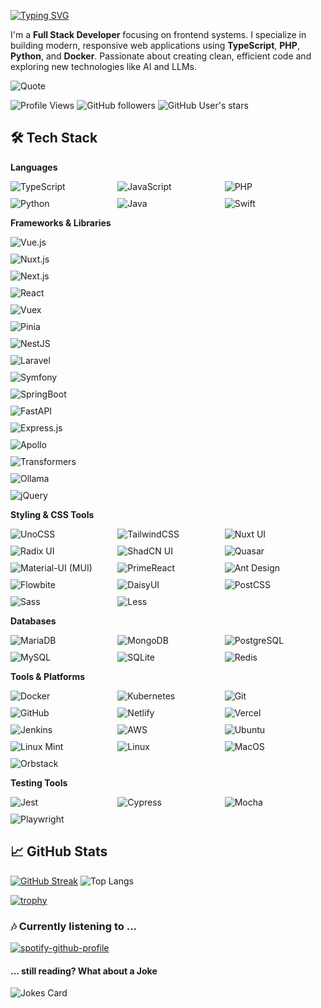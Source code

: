[![Typing SVG](https://readme-typing-svg.demolab.com?font=Fira+Code&weight=100&size=22&letterSpacing=tight&duration=4500&pause=900&color=0090FF&vCenter=true&random=true&width=435&lines=Full-stack+pro%2C+front+to+back.;Clean+code%2C+scalable+solutions.;Intuitive+designs%2C+user-focused.;Always+learning%2C+always+coding.;Coding+Since+'16)](https://git.io/typing-svg)

I'm a **Full Stack Developer** focusing on frontend systems. I specialize in building modern, responsive web applications using **TypeScript**, **PHP**, **Python**, and **Docker**. Passionate about creating clean, efficient code and exploring new technologies like AI and LLMs.

![Quote](https://github-readme-quotes-bay.vercel.app/quote?quoteCategory=programming&font=Architect&theme=react)


![Profile Views](https://komarev.com/ghpvc/?username=lafllamme&base=463000&color=CB1D63)
![GitHub followers](https://img.shields.io/github/followers/lafllamme?style=social)
![GitHub User's stars](https://img.shields.io/github/stars/lafllamme?style=social)

## 🛠 Tech Stack

**Languages**

<div style="display: grid; grid-template-columns: repeat(auto-fit, minmax(150px, 1fr)); gap: 10px;">
  <img src="https://img.shields.io/badge/-TypeScript-3178C6?style=flat&logo=typescript&logoColor=white" alt="TypeScript">
  <img src="https://img.shields.io/badge/-JavaScript-F7DF1E?style=flat&logo=javascript&logoColor=black" alt="JavaScript">
  <img src="https://img.shields.io/badge/-PHP-777BB4?style=flat&logo=php&logoColor=white" alt="PHP">
  <img src="https://img.shields.io/badge/-Python-3776AB?style=flat&logo=python&logoColor=white" alt="Python">
  <img src="https://img.shields.io/badge/-Java-007396?style=flat&logo=java&logoColor=white" alt="Java">
  <img src="https://img.shields.io/badge/-Swift-FA7343?style=flat&logo=swift&logoColor=white" alt="Swift">
</div>

**Frameworks & Libraries**

<div style="display: grid; grid-template-columns: repeat(auto-fit, minmax(150px, 1r)); gap: 10px;">
  <img src="https://img.shields.io/badge/-Vue.js-4FC08D?style=flat&logo=vue.js&logoColor=white" alt="Vue.js">
  <img src="https://img.shields.io/badge/-Nuxt.js-00C58E?style=flat&logo=nuxt.js&logoColor=white" alt="Nuxt.js">
  <img src="https://img.shields.io/badge/-Next.js-000000?style=flat&logo=next.js&logoColor=white" alt="Next.js">
  <img src="https://img.shields.io/badge/-React-61DAFB?style=flat&logo=react&logoColor=black" alt="React">
  <img src="https://img.shields.io/badge/-Vuex-4FC08D?style=flat&logo=vue.js&logoColor=white" alt="Vuex">    
  <img src="https://img.shields.io/badge/-Pinia-FFD700?style=flat&logo=pinia&logoColor=black" alt="Pinia">
  <img src="https://img.shields.io/badge/-NestJS-E0234E?style=flat&logo=nestjs&logoColor=white" alt="NestJS">
  <img src="https://img.shields.io/badge/-Laravel-FF2D20?style=flat&logo=laravel&logoColor=white" alt="Laravel">
  <img src="https://img.shields.io/badge/-Symfony-000000?style=flat&logo=symfony&logoColor=white" alt="Symfony">
  <img src="https://img.shields.io/badge/-SpringBoot-6DB33F?style=flat&logo=springboot&logoColor=white" alt="SpringBoot">
  <img src="https://img.shields.io/badge/-FastAPI-009688?style=flat&logo=fastapi&logoColor=white" alt="FastAPI">
  <img src="https://img.shields.io/badge/-Express.js-000000?style=flat&logo=express&logoColor=white" alt="Express.js">
  <img src="https://img.shields.io/badge/-Apollo-311C87?style=flat&logo=apollographql&logoColor=white" alt="Apollo">
  <img src="https://img.shields.io/badge/-Transformers-FF6F00?style=flat&logo=huggingface&logoColor=white" alt="Transformers">
  <img src="https://img.shields.io/badge/-Ollama-2C2D72?style=flat&logoColor=white" alt="Ollama">
  <img src="https://img.shields.io/badge/-jQuery-0769AD?style=flat&logo=jquery&logoColor=white" alt="jQuery">
</div>

**Styling & CSS Tools**

<div style="display: grid; grid-template-columns: repeat(auto-fit, minmax(150px, 1fr)); gap: 10px;">
  <img src="https://img.shields.io/badge/-UnoCSS-5C9DFF?style=flat&logo=css3&logoColor=white" alt="UnoCSS">
  <img src="https://img.shields.io/badge/-TailwindCSS-06B6D4?style=flat&logo=tailwindcss&logoColor=white" alt="TailwindCSS">
    <img src="https://img.shields.io/badge/-Nuxt%20UI-00DC82?style=flat&logo=nuxtdotjs&logoColor=white" alt="Nuxt UI">
  <img src="https://img.shields.io/badge/-Radix%20UI-805AD5?style=flat&logo=radix&logoColor=white" alt="Radix UI">
  <img src="https://img.shields.io/badge/-ShadCN/UI-101010?style=flat&logo=tailwindcss&logoColor=38BDF8" alt="ShadCN UI">
  <img src="https://img.shields.io/badge/-Quasar-1976D2?style=flat&logo=quasar&logoColor=white" alt="Quasar">
  <img src="https://img.shields.io/badge/-Material%20UI-007FFF?style=flat&logo=mui&logoColor=white" alt="Material-UI (MUI)">
  <img src="https://img.shields.io/badge/-PrimeReact-689F38?style=flat&logo=prime&logoColor=white" alt="PrimeReact">
  <img src="https://img.shields.io/badge/-Ant%20Design-0170FE?style=flat&logo=antdesign&logoColor=white" alt="Ant Design">
  <img src="https://img.shields.io/badge/-Flowbite-09F?style=flat&logo=flowbite&logoColor=white" alt="Flowbite">
  <img src="https://img.shields.io/badge/-DaisyUI-5A45FF?style=flat&logo=daisyui&logoColor=white" alt="DaisyUI">
  <img src="https://img.shields.io/badge/-PostCSS-DD3A0A?style=flat&logo=postcss&logoColor=white" alt="PostCSS">
  <img src="https://img.shields.io/badge/-Sass-CC6699?style=flat&logo=sass&logoColor=white" alt="Sass">
  <img src="https://img.shields.io/badge/-Less-1D365D?style=flat&logo=less&logoColor=white" alt="Less">
</div>

**Databases**

<div style="display: grid; grid-template-columns: repeat(auto-fit, minmax(150px, 1fr)); gap: 10px;">
  <img src="https://img.shields.io/badge/-MariaDB-003545?style=flat&logo=mariadb&logoColor=white" alt="MariaDB">
  <img src="https://img.shields.io/badge/-MongoDB-47A248?style=flat&logo=mongodb&logoColor=white" alt="MongoDB">
  <img src="https://img.shields.io/badge/-PostgreSQL-336791?style=flat&logo=postgresql&logoColor=white" alt="PostgreSQL">
  <img src="https://img.shields.io/badge/-MySQL-4479A1?style=flat&logo=mysql&logoColor=white" alt="MySQL">
  <img src="https://img.shields.io/badge/-SQLite-003B57?style=flat&logo=sqlite&logoColor=white" alt="SQLite">
  <img src="https://img.shields.io/badge/-Redis-DC382D?style=flat&logo=redis&logoColor=white" alt="Redis">
</div>

**Tools & Platforms**

<div style="display: grid; grid-template-columns: repeat(auto-fit, minmax(150px, 1fr)); gap: 10px;">
  <img src="https://img.shields.io/badge/-Docker-2496ED?style=flat&logo=docker&logoColor=white" alt="Docker">
  <img src="https://img.shields.io/badge/-Kubernetes-326CE5?style=flat&logo=kubernetes&logoColor=white" alt="Kubernetes">
  <img src="https://img.shields.io/badge/-Git-F05032?style=flat&logo=git&logoColor=white" alt="Git">
  <img src="https://img.shields.io/badge/-GitHub-181717?style=flat&logo=github&logoColor=white" alt="GitHub">
  <img src="https://img.shields.io/badge/-Netlify-00C7B7?style=flat&logo=netlify&logoColor=white" alt="Netlify">
  <img src="https://img.shields.io/badge/-Vercel-000000?style=flat&logo=vercel&logoColor=white" alt="Vercel">
  <img src="https://img.shields.io/badge/-Jenkins-D24939?style=flat&logo=jenkins&logoColor=white" alt="Jenkins">
  <img src="https://img.shields.io/badge/-AWS-232F3E?style=flat&logo=amazon-aws&logoColor=white" alt="AWS">
  <img src="https://img.shields.io/badge/-Ubuntu-E95420?style=flat&logo=ubuntu&logoColor=white" alt="Ubuntu">
  <img src="https://img.shields.io/badge/-Linux%20Mint-87CF3E?style=flat&logo=linuxmint&logoColor=white" alt="Linux Mint">
  <img src="https://img.shields.io/badge/-Linux-FCC624?style=flat&logo=linux&logoColor=black" alt="Linux">
  <img src="https://img.shields.io/badge/-MacOS-000000?style=flat&logo=apple&logoColor=white" alt="MacOS">
  <img src="https://img.shields.io/badge/-Orbstack-48A9A6?style=flat" alt="Orbstack">
</div>

**Testing Tools**

<div style="display: grid; grid-template-columns: repeat(auto-fit, minmax(150px, 1fr)); gap: 10px;">
  <img src="https://img.shields.io/badge/-Jest-C21325?style=flat&logo=jest&logoColor=white" alt="Jest">
  <img src="https://img.shields.io/badge/-Cypress-17202C?style=flat&logo=cypress&logoColor=white" alt="Cypress">
  <img src="https://img.shields.io/badge/-Mocha-8D6748?style=flat&logo=mocha&logoColor=white" alt="Mocha">
  <img src="https://img.shields.io/badge/-Playwright-45BA9D?style=flat" alt="Playwright">
</div>


## 📈 GitHub Stats

[![GitHub Streak](https://github-readme-streak-stats.herokuapp.com/?user=lafllamme)](https://git.io/streak-stats)
![Top Langs](https://github-readme-stats.vercel.app/api/top-langs/?username=lafllamme&layout=donut&hide_border=true&bg_color=00000000&theme=tokyonight&langs_count=5&custom_title=Top%20Languages)


[![trophy](https://github-profile-trophy.vercel.app/?username=lafllamme&row=3&column=3&margin-w=15&margin-h=15&no-bg=true&theme=onedark&no-frame=true
)](https://github.com/ryo-ma/github-profile-trophy)

### 🎶 Currently listening to ...
[![spotify-github-profile](https://spotify-github-profile.kittinanx.com/api/view?uid=flamme737&cover_image=true&theme=novatorem&show_offline=false&background_color=121212&interchange=false&bar_color=3385a9&bar_color_cover=true)](https://spotify-github-profile.kittinanx.com/api/view?uid=flamme737&redirect=true)


#### ... still reading? What about a Joke

<!-- Markdown -->

![Jokes Card](https://readme-jokes.vercel.app/api?hideBorder&theme=prussian)
